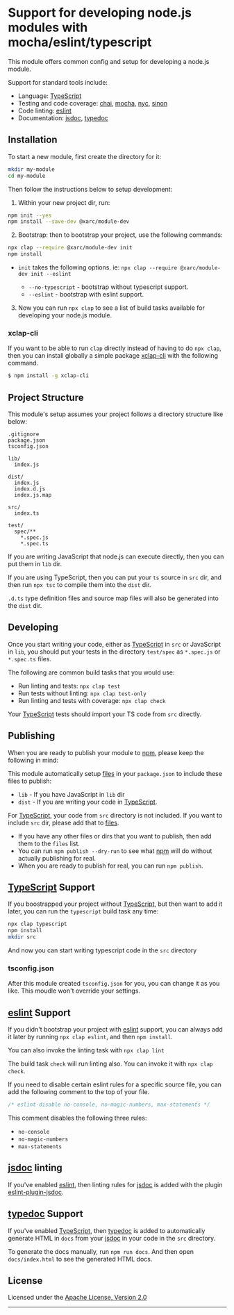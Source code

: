 # Support for developing node.js modules with mocha/eslint/typescript

This module offers common config and setup for developing a node.js module.

Support for standard tools include:

- Language: [TypeScript]
- Testing and code coverage: [chai], [mocha], [nyc], [sinon]
- Code linting: [eslint]
- Documentation: [jsdoc], [typedoc]

## Installation

To start a new module, first create the directory for it:

```sh
mkdir my-module
cd my-module
```

Then follow the instructions below to setup development:

1. Within your new project dir, run:

```sh
npm init --yes
npm install --save-dev @xarc/module-dev
```

2. Bootstrap: then to bootstrap your project, use the following commands:

```sh
npx clap --require @xarc/module-dev init
npm install
```

- `init` takes the following options. ie: `npx clap --require @xarc/module-dev init --eslint`

  - `--no-typescript` - bootstrap without typescript support.
  - `--eslint` - bootstrap with eslint support.

3. Now you can run `npx clap` to see a list of build tasks available for developing your node.js module.

### xclap-cli

If you want to be able to run `clap` directly instead of having to do `npx clap`, then you can install globally a simple package [xclap-cli] with the following command.

```sh
$ npm install -g xclap-cli
```

## Project Structure

This module's setup assumes your project follows a directory structure like below:

```
.gitignore
package.json
tsconfig.json

lib/
  index.js

dist/
  index.js
  index.d.js
  index.js.map

src/
  index.ts

test/
  spec/**
    *.spec.js
    *.spec.ts
```

If you are writing JavaScript that node.js can execute directly, then you can put them in `lib` dir.

If you are using TypeScript, then you can put your `ts` source in `src` dir, and then run `npx tsc` to compile them into the `dist` dir.

`.d.ts` type definition files and source map files will also be generated into the `dist` dir.

## Developing

Once you start writing your code, either as [TypeScript] in `src` or JavaScript in `lib`, you should put your tests in the directory `test/spec` as `*.spec.js` or `*.spec.ts` files.

The following are common build tasks that you would use:

- Run linting and tests: `npx clap test`
- Run tests without linting: `npx clap test-only`
- Run linting and tests with coverage: `npx clap check`

Your [TypeScript] tests should import your TS code from `src` directly.

## Publishing

When you are ready to publish your module to [npm], please keep the following in mind:

This module automatically setup [files] in your `package.json` to include these files to publish:

- `lib` - If you have JavaScript in `lib` dir
- `dist` - If you are writing your code in [TypeScript].

For [TypeScript], your code from `src` directory is not included. If you want to include `src` dir, please add that to [files].

- If you have any other files or dirs that you want to publish, then add them to the `files` list.
- You can run `npm publish --dry-run` to see what [npm] will do without actually publishing for real.
- When you are ready to publish for real, you can run `npm publish`.

## [TypeScript] Support

If you boostrapped your project without [TypeScript], but then want to add it later, you can run the `typescript` build task any time:

```sh
npx clap typescript
npm install
mkdir src
```

And now you can start writing typescript code in the `src` directory

### tsconfig.json

After this module created `tsconfig.json` for you, you can change it as you like. This moudle won't override your settings.

## [eslint] Support

If you didn't bootstrap your project with [eslint] support, you can always add it later by running `npx clap eslint`, and then `npm install`.

You can also invoke the linting task with `npx clap lint`

The build task `check` will run linting also. You can invoke it with `npx clap check`.

If you need to disable certain eslint rules for a specific source file, you can add the following comment to the top of your file.

```js
/* eslint-disable no-console, no-magic-numbers, max-statements */
```

This comment disables the following three rules:

- `no-console`
- `no-magic-numbers`
- `max-statements`

## [jsdoc] linting

If you've enabled [eslint], then linting rules for [jsdoc] is added with the plugin [eslint-plugin-jsdoc].

## [typedoc] Support

If you've enabled [TypeScript], then [typedoc] is added to automatically generate HTML in `docs` from your [jsdoc] in your code in the `src` directory.

To generate the docs manually, run `npm run docs`. And then open `docs/index.html` to see the generated HTML docs.

## License

Licensed under the [Apache License, Version 2.0](https://www.apache.org/licenses/LICENSE-2.0)

---

[xclap-cli]: https://www.npmjs.com/package/xclap-cli
[typescript]: https://www.typescriptlang.org/
[eslint]: https://eslint.org/
[mocha]: https://mochajs.org/
[chai]: https://www.chaijs.com/
[nyc]: https://istanbul.js.org/
[sinon]: https://sinonjs.org/
[jsdoc]: https://jsdoc.app/
[typedoc]: https://typedoc.org/
[eslint-plugin-jsdoc]: https://www.npmjs.com/package/eslint-plugin-jsdoc
[files]: https://docs.npmjs.com/files/package.json#files
[npm]: https://www.npmjs.com/
